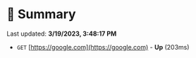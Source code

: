 # 📖 Summary
Last updated: **3/19/2023, 3:48:17 PM**

- `GET` [https://google.com](https://google.com) - **Up** (203ms)
